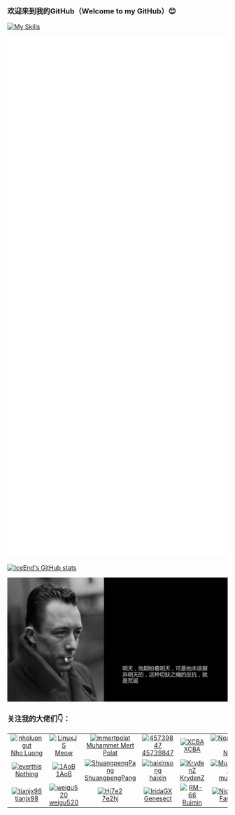 ### 欢迎来到我的GitHub（Welcome to my GitHub）😊
[![My Skills](https://skillicons.dev/icons?i=java,py,scala,rust,idea,pycharm)](https://skillicons.dev)

![](https://raw.githubusercontent.com/mikusugar/github-stats/master/generated/overview.svg#gh-dark-mode-only)
![](https://raw.githubusercontent.com/mikusugar/github-stats/master/generated/overview.svg#gh-light-mode-only)
![](https://raw.githubusercontent.com/mikusugar/github-stats/master/generated/languages.svg#gh-dark-mode-only)
![](https://raw.githubusercontent.com/mikusugar/github-stats/master/generated/languages.svg#gh-light-mode-only)

[![IceEnd's GitHub stats](https://github-immortality.vercel.app/api?username=mikusugar)](https://github.com/IceEnd)


![tomorrow](img/tomorrow.jpg)
### 关注我的大佬们👇：
<!--ACTION_START_FLAG:github-followers-->
<table>
  <tr>
    <td align="center">
        <a href="https://github.com/nholuongut">
            <img src="https://avatars2.githubusercontent.com/u/58627821" width="100px;" alt="nholuongut"/>
        </a>
        <br />
        <a href="https://github.com/nholuongut">Nho Luong</a>
    </td>
    <td align="center">
        <a href="https://github.com/LinuxJS">
            <img src="https://avatars2.githubusercontent.com/u/193270912" width="100px;" alt="LinuxJS"/>
        </a>
        <br />
        <a href="https://github.com/LinuxJS">Meow</a>
    </td>
    <td align="center">
        <a href="https://github.com/mmertpolat">
            <img src="https://avatars2.githubusercontent.com/u/24900500" width="100px;" alt="mmertpolat"/>
        </a>
        <br />
        <a href="https://github.com/mmertpolat">Muhammet Mert Polat</a>
    </td>
    <td align="center">
        <a href="https://github.com/45739847">
            <img src="https://avatars2.githubusercontent.com/u/58578838" width="100px;" alt="45739847"/>
        </a>
        <br />
        <a href="https://github.com/45739847">45739847</a>
    </td>
    <td align="center">
        <a href="https://github.com/XCBA">
            <img src="https://avatars2.githubusercontent.com/u/107749581" width="100px;" alt="XCBA"/>
        </a>
        <br />
        <a href="https://github.com/XCBA">XCBA</a>
    </td>
    <td align="center">
        <a href="https://github.com/NoahDrucker">
            <img src="https://avatars2.githubusercontent.com/u/45659684" width="100px;" alt="NoahDrucker"/>
        </a>
        <br />
        <a href="https://github.com/NoahDrucker">Noah</a>
    </td>
    <td align="center">
        <a href="https://github.com/anasmohammad611">
            <img src="https://avatars2.githubusercontent.com/u/42072227" width="100px;" alt="anasmohammad611"/>
        </a>
        <br />
        <a href="https://github.com/anasmohammad611">Mohammed Anas</a>
    </td>
  </tr>
  <tr>
    <td align="center">
        <a href="https://github.com/everthis">
            <img src="https://avatars2.githubusercontent.com/u/3142886" width="100px;" alt="everthis"/>
        </a>
        <br />
        <a href="https://github.com/everthis">Nothing</a>
    </td>
    <td align="center">
        <a href="https://github.com/1AoB">
            <img src="https://avatars2.githubusercontent.com/u/78208268" width="100px;" alt="1AoB"/>
        </a>
        <br />
        <a href="https://github.com/1AoB">1AoB</a>
    </td>
    <td align="center">
        <a href="https://github.com/ShuangpengPang">
            <img src="https://avatars2.githubusercontent.com/u/16634837" width="100px;" alt="ShuangpengPang"/>
        </a>
        <br />
        <a href="https://github.com/ShuangpengPang">ShuangpengPang</a>
    </td>
    <td align="center">
        <a href="https://github.com/haixinsong">
            <img src="https://avatars2.githubusercontent.com/u/28828438" width="100px;" alt="haixinsong"/>
        </a>
        <br />
        <a href="https://github.com/haixinsong">haixin</a>
    </td>
    <td align="center">
        <a href="https://github.com/KrydenZ">
            <img src="https://avatars2.githubusercontent.com/u/77149561" width="100px;" alt="KrydenZ"/>
        </a>
        <br />
        <a href="https://github.com/KrydenZ">KrydenZ</a>
    </td>
    <td align="center">
        <a href="https://github.com/MuziMin0222">
            <img src="https://avatars2.githubusercontent.com/u/40995489" width="100px;" alt="MuziMin0222"/>
        </a>
        <br />
        <a href="https://github.com/MuziMin0222">muzimin</a>
    </td>
    <td align="center">
        <a href="https://github.com/ruimin-z">
            <img src="https://avatars2.githubusercontent.com/u/89897169" width="100px;" alt="ruimin-z"/>
        </a>
        <br />
        <a href="https://github.com/ruimin-z">ruimin-z</a>
    </td>
  </tr>
  <tr>
    <td align="center">
        <a href="https://github.com/tianjx98">
            <img src="https://avatars2.githubusercontent.com/u/41153654" width="100px;" alt="tianjx98"/>
        </a>
        <br />
        <a href="https://github.com/tianjx98">tianjx98</a>
    </td>
    <td align="center">
        <a href="https://github.com/weigu520">
            <img src="https://avatars2.githubusercontent.com/u/54529611" width="100px;" alt="weigu520"/>
        </a>
        <br />
        <a href="https://github.com/weigu520">weigu520</a>
    </td>
    <td align="center">
        <a href="https://github.com/Hj7e2">
            <img src="https://avatars2.githubusercontent.com/u/52975682" width="100px;" alt="Hj7e2"/>
        </a>
        <br />
        <a href="https://github.com/Hj7e2">7e2hj</a>
    </td>
    <td align="center">
        <a href="https://github.com/IridaGX">
            <img src="https://avatars2.githubusercontent.com/u/46854523" width="100px;" alt="IridaGX"/>
        </a>
        <br />
        <a href="https://github.com/IridaGX">Genesect</a>
    </td>
    <td align="center">
        <a href="https://github.com/RM-66">
            <img src="https://avatars2.githubusercontent.com/u/62274807" width="100px;" alt="RM-66"/>
        </a>
        <br />
        <a href="https://github.com/RM-66">Ruimin </a>
    </td>
    <td align="center">
        <a href="https://github.com/NickJFang">
            <img src="https://avatars2.githubusercontent.com/u/19494009" width="100px;" alt="NickJFang"/>
        </a>
        <br />
        <a href="https://github.com/NickJFang">FangJie</a>
    </td>
    <td align="center">
        <a href="https://github.com/TXH1997">
            <img src="https://avatars2.githubusercontent.com/u/33445771" width="100px;" alt="TXH1997"/>
        </a>
        <br />
        <a href="https://github.com/TXH1997">Xenos Tian</a>
    </td>
  </tr>
</table>
<!--ACTION_END_FLAG:github-followers-->
